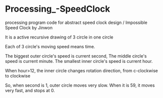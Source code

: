 # Processing_-SpeedClock
processing program code for abstract speed clock design
\/
Impossible Speed Clock by Jinwon

It is a active recursive drawing of 3 circle
in one circle

Each of 3 circle's moving speed means time.

The biggest outer circle's speed is current
second,
The middle circle's speed is current minute.
The smallest inner circle's speed is current
hour.

When hour>12, the inner circle changes
rotation direction, from c-clockwise to clockwise

So, when second is 1, outer circle moves very slow.
When it is 59, it moves very fast, and stops at 0.

